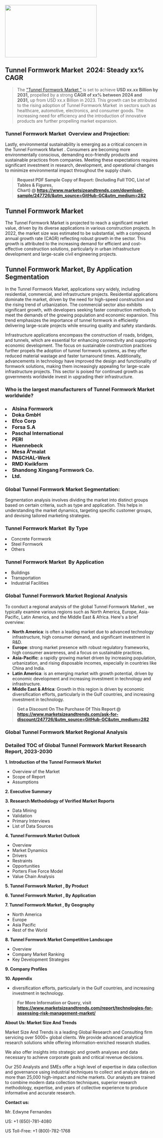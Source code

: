 <p><img class="alignnone size-medium wp-image-20088" src="https://ffe5etoiles.com/wp-content/uploads/2024/12/MST1-300x171.png" alt="" width="300" height="171" /></p><h2 id="ember46" class="ember-view reader-text-block__heading-2">Tunnel Formwork Market &nbsp;2024: Steady&nbsp;xx% CAGR</h2><blockquote id="ember47" class="ember-view reader-text-block__blockquote">The&nbsp;<a class="app-aware-link " href="https://www.marketsizeandtrends.com/download-sample/247726/&utm_source=GitHub-GC&utm_medium=282" target="_blank" data-test-app-aware-link="">"Tunnel Formwork Market "</a>&nbsp;is set to achieve&nbsp;<strong>USD&nbsp;xx.xx&nbsp;Billion by 2031,</strong>&nbsp;propelled by a strong&nbsp;<strong>CAGR of&nbsp;xx% between 2024 and 2031,</strong>&nbsp;up from USD xx.x Billion in 2023. This growth can be attributed to the rising adoption of&nbsp;Tunnel Formwork Market &nbsp;in sectors such as healthcare, automotive, electronics, and consumer goods. The increasing need for efficiency and the introduction of innovative products are further propelling market expansion.</blockquote><h3 id="ember48" class="ember-view reader-text-block__heading-3">Tunnel Formwork Market &nbsp;Overview and Projection:</h3><p id="ember49" class="ember-view reader-text-block__paragraph">Lastly, environmental sustainability is emerging as a critical concern in the&nbsp;Tunnel Formwork Market . Consumers are becoming more environmentally conscious, demanding eco-friendly products and sustainable practices from companies. Meeting these expectations requires significant investment in research, development, and operational changes to minimize environmental impact throughout the supply chain.</p><blockquote id="ember50" class="ember-view reader-text-block__blockquote"><strong>Request PDF Sample Copy of Report: (Including Full TOC, List of Tables &amp; Figures, Chart)&nbsp;@&nbsp;<strong><a href="https://www.marketsizeandtrends.com/download-sample/247726/&utm_source=GitHub-GC&utm_medium=282" target="_blank">https://www.marketsizeandtrends.com/download-sample/247726/&utm_source=GitHub-GC&utm_medium=282</a></strong></strong></blockquote><h3 class=""> <h2>Tunnel Formwork Market</h2><p>The Tunnel Formwork Market is projected to reach a significant market value, driven by its diverse applications in various construction projects. In 2022, the market size was estimated to be substantial, with a compound annual growth rate (CAGR) reflecting robust growth in the sector. This growth is attributed to the increasing demand for efficient and cost-effective construction solutions, particularly in urban infrastructure development and large-scale civil engineering projects.</p><h2>Tunnel Formwork Market, By Application Segmentation</h2><p>In the Tunnel Formwork Market, applications vary widely, including residential, commercial, and infrastructure projects. Residential applications dominate the market, driven by the need for high-speed construction and the rising trend of urbanization. The commercial sector also exhibits significant growth, with developers seeking faster construction methods to meet the demands of the growing population and economic expansion. This trend emphasizes the importance of tunnel formwork in efficiently delivering large-scale projects while ensuring quality and safety standards.</p><p>Infrastructure applications encompass the construction of roads, bridges, and tunnels, which are essential for enhancing connectivity and supporting economic development. The focus on sustainable construction practices further propels the adoption of tunnel formwork systems, as they offer reduced material wastage and faster turnaround times. Additionally, advancements in technology have improved the design and functionality of formwork solutions, making them increasingly appealing for large-scale infrastructure projects. This sector is poised for continued growth as governments worldwide invest in upgrading their infrastructure.</p></h3><h3 id="" class="">Who is the largest manufacturers of&nbsp;Tunnel Formwork Market worldwide?</h3><h3 class=""></Li><Li>Alsina Formwork</Li><Li> Doka GmbH</Li><Li> Efco Corp</Li><Li> Forsa S.A</Li><Li> Paschal International</Li><Li> PERI</Li><Li> Huennebeck</Li><Li> Mesa Ä°malat</Li><Li> PASCHAL-Werk</Li><Li> RMD Kwikform</Li><Li> Shandong Xingang Formwork Co.</Li><Li> Ltd.</h3><h3 id="ember53" class="ember-view reader-text-block__heading-3">Global&nbsp;Tunnel Formwork Market Segmentation:</h3><p id="ember54" class="ember-view reader-text-block__paragraph">Segmentation analysis involves dividing the market into distinct groups based on certain criteria, such as type and application. This helps in understanding the market dynamics, targeting specific customer groups, and devising tailored marketing strategies.</p><h3 id="" class="">Tunnel Formwork Market &nbsp;By Type</h3><p></Li><Li>Concrete Formwork</Li><Li> Steel Formwork</Li><Li> Others</p><h3 id="" class="">Tunnel Formwork Market &nbsp;By Application</h3><p class=""></Li><Li>Buildings</Li><Li> Transportation</Li><Li> Industrial Facilities</p><h3 id="ember62" class="ember-view reader-text-block__heading-3">Global Tunnel Formwork Market Regional Analysis</h3><p id="ember63" class="ember-view reader-text-block__paragraph">To conduct a regional analysis of the global Tunnel Formwork Market , we typically examine various regions such as North America, Europe, Asia-Pacific, Latin America, and the Middle East &amp; Africa. Here's a brief overview:</p><ul><li><strong>North America</strong>: is often a leading market due to advanced technology infrastructure, high consumer demand, and significant investment in R&amp;D.</li><li><strong>Europe</strong>: strong market presence with robust regulatory frameworks, high consumer awareness, and a focus on sustainable practices.</li><li><strong>Asia-Pacific</strong>: a rapidly growing market driven by increasing population, urbanization, and rising disposable incomes, especially in countries like China and India.</li><li><strong>Latin America</strong>: is an emerging market with growth potential, driven by economic development and increasing investment in technology and infrastructure.</li><li><strong>Middle East &amp; Africa</strong>: Growth in this region is driven by economic diversification efforts, particularly in the Gulf countries, and increasing investment in technology.</li></ul><blockquote id="ember61" class="ember-view reader-text-block__blockquote"><strong>Get a Discount On The Purchase Of This Report @ <strong><a href="https://html-cleaner.com/" target="">https://www.marketsizeandtrends.com/ask-for-discount/247726/&utm_source=GitHub-GC&utm_medium=282</a></strong></strong></blockquote><h3 id="ember62" class="ember-view reader-text-block__heading-3">Global Tunnel Formwork Market Regional Analysis</h3><h3 id="" class="">Detailed TOC of Global Tunnel Formwork Market Research Report, 2023-2030</h3><p id="" class=""><strong>1. Introduction of the Tunnel Formwork Market </strong></p><ul><li>Overview of the Market</li><li>Scope of Report</li><li>Assumptions</li></ul><p id="" class=""><strong>2. Executive Summary</strong></p><p id="" class=""><strong>3. Research Methodology of Verified Market Reports</strong></p><ul><li>Data Mining</li><li>Validation</li><li>Primary Interviews</li><li>List of Data Sources</li></ul><p id="" class=""><strong>4. Tunnel Formwork Market Outlook</strong></p><ul><li>Overview</li><li>Market Dynamics</li><li>Drivers</li><li>Restraints</li><li>Opportunities</li><li>Porters Five Force Model</li><li>Value Chain Analysis</li></ul><p id="" class=""><strong>5. Tunnel Formwork Market , By Product</strong></p><p id="" class=""><strong>6. Tunnel Formwork Market , By Application</strong></p><p id="" class=""><strong>7. Tunnel Formwork Market , By Geography</strong></p><ul><li>North America</li><li>Europe</li><li>Asia Pacific</li><li>Rest of the World</li></ul><p id="" class=""><strong>8. Tunnel Formwork Market Competitive Landscape</strong></p><ul><li>Overview</li><li>Company Market Ranking</li><li>Key Development Strategies</li></ul><p id="" class=""><strong>9. Company Profiles</strong></p><p id="" class=""><strong>10. Appendix</strong></p><ul><li>diversification efforts, particularly in the Gulf countries, and increasing investment in technology.</li></ul><blockquote id="ember65" class="ember-view reader-text-block__blockquote"><strong>For More Information or Query, visit <strong><strong><a href="https://html-cleaner.com/" target="">https://www.marketsizeandtrends.com/report/technologies-for-assessing-risk-management-market/</a></strong></strong></strong></blockquote><p id="" class=""><strong>About Us: Market Size And Trends</strong></p><p id="" class="">Market Size And Trends is a leading Global Research and Consulting firm servicing over 5000+ global clients. We provide advanced analytical research solutions while offering information-enriched research studies.</p><p id="" class="">We also offer insights into strategic and growth analyses and data necessary to achieve corporate goals and critical revenue decisions.</p><p id="" class="">Our 250 Analysts and SMEs offer a high level of expertise in data collection and governance using industrial techniques to collect and analyze data on more than 25,000 high-impact and niche markets. Our analysts are trained to combine modern data collection techniques, superior research methodology, expertise, and years of collective experience to produce informative and accurate research.</p><p id="" class=""><strong>Contact us:</strong></p><p id="" class="">Mr. Edwyne Fernandes</p><p id="" class="">US: +1 (650)-781-4080</p><p id="" class="">US Toll-Free: +1 (800)-782-1768</p>
